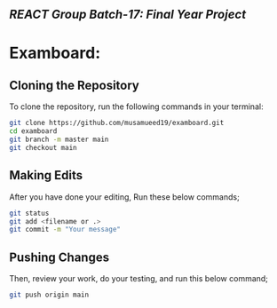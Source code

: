 ## ***REACT Group Batch-17: Final Year Project***
# Examboard:

## Cloning the Repository

To clone the repository, run the following commands in your terminal:

```bash
git clone https://github.com/musamueed19/examboard.git
cd examboard
git branch -m master main
git checkout main
```
## Making Edits
After you have done your editing, Run these below commands;
```bash
git status
git add <filename or .>
git commit -m "Your message"
```
## Pushing Changes
Then, review your work, do your testing, and run this below command;
```bash
git push origin main
```
